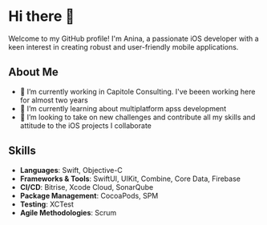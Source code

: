 # Hi there 👋

Welcome to my GitHub profile! I'm Anina, a passionate iOS developer with a keen interest in creating robust and user-friendly mobile applications. 

## About Me

- 🔭 I’m currently working in Capitole Consulting. I've beeen working here for almost two years
- 🌱 I’m currently learning about multiplatform apss development
- 👯 I’m looking to take on new challenges and contribute all my skills and attitude to the iOS projects I collaborate

## Skills

- **Languages**: Swift, Objective-C
- **Frameworks & Tools**: SwiftUI, UIKit, Combine, Core Data, Firebase
- **CI/CD**: Bitrise, Xcode Cloud, SonarQube
- **Package Management**: CocoaPods, SPM
- **Testing**: XCTest
- **Agile Methodologies**: Scrum

<!--
**AninaDominguezz/AninaDominguezz** is a ✨ _special_ ✨ repository because its `README.md` (this file) appears on your GitHub profile.

Here are some ideas to get you started:

- 🔭 I’m currently working on ...
- 🌱 I’m currently learning ...
- 👯 I’m looking to collaborate on ...
- 🤔 I’m looking for help with ...
- 💬 Ask me about ...
- 📫 How to reach me: ...
- 😄 Pronouns: ...
- ⚡ Fun fact: ...
-->
